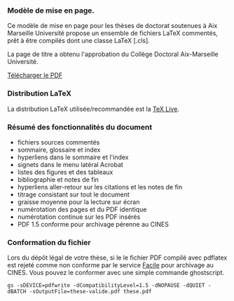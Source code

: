 ### Modèle de mise en page.
Ce modèle de mise en page pour les thèses de doctorat soutenues à Aix Marseille Université propose un ensemble de fichiers LaTeX commentés, prêt à être compilés dont une classe LaTeX [.cls].

La page de titre a obtenu l'approbation du Collège Doctoral Aix-Marseille Université.

[Télécharger le PDF](https://raw.githubusercontent.com/SCD-Aix-Marseille-Universite/latexamu/gh-pages/these.pdf)

### Distribution LaTeX

La distribution LaTeX utilisée/recommandée est la [TeX Live](http://www.tug.org/texlive/acquire-netinstall.html).

### Résumé des fonctionnalités du document

* fichiers sources commentés
* sommaire, glossaire et index
* hyperliens dans le sommaire et l'index
* signets dans le menu latéral Acrobat
* listes des figures et des tableaux
* bibliographie et notes de fin
* hyperliens aller-retour sur les citations et les notes de fin
* titrage consistant sur tout le document
* graisse moyenne pour la lecture sur écran
* numérotation des pages et du PDF identique
* numérotation continue sur les PDF insérés
* PDF 1.5 conforme pour archivage pérenne au CINES

### Conformation du fichier

Lors du dépôt légal de votre thèse, si le le fichier PDF compilé avec pdflatex est rejeté comme non conforme par le service [Facile](https://facile.cines.fr/) pour archivage au CINES. Vous pouvez le conformer avec une simple commande ghostscript.

```
gs -sDEVICE=pdfwrite -dCompatibilityLevel=1.5 -dNOPAUSE -dQUIET -dBATCH -sOutputFile=these-valide.pdf these.pdf
```
